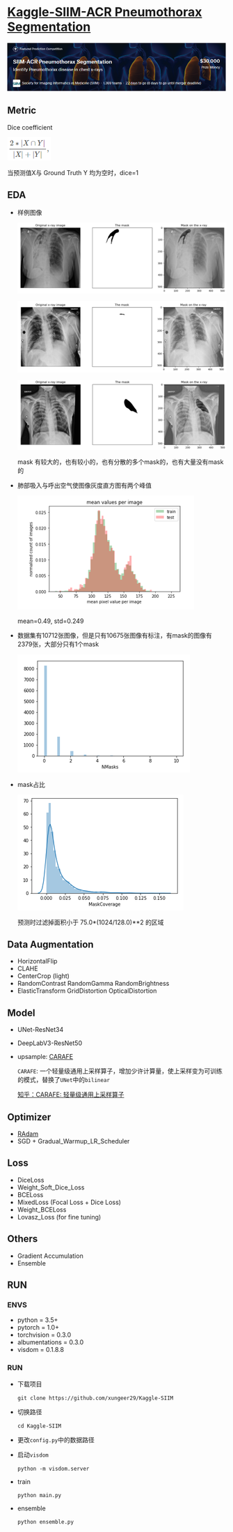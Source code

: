 # [Kaggle-SIIM-ACR Pneumothorax Segmentation](https://www.kaggle.com/c/siim-acr-pneumothorax-segmentation)
![](./figs/cover.PNG)

## Metric
Dice coefficient

![](./figs/metric.PNG)

当预测值X与 Ground Truth Y 均为空时，dice=1

## EDA
* 样例图像

   ![](./figs/fig1.png)
   
   ![](./figs/fig2.PNG)
   
   ![](./figs/fig3.PNG)
   
   mask 有较大的，也有较小的，也有分散的多个mask的，也有大量没有mask的
   
* 肺部吸入与呼出空气使图像灰度直方图有两个峰值

  ![像素均值计算](./figs/histogram.png)
  
  mean=0.49, std=0.249
  
* 数据集有10712张图像，但是只有10675张图像有标注，有mask的图像有2379张，大部分只有1个mask

  ![mask数量统计](./figs/nMasks.PNG)
  
* mask占比

  ![](./figs/mask_coverage.PNG)
  
  预测时过滤掉面积小于 75.0*(1024/128.0)\*\*2 的区域
  
## Data Augmentation
* HorizontalFlip
* CLAHE
* CenterCrop (light) 
* RandomContrast RandomGamma RandomBrightness
* ElasticTransform GridDistortion OpticalDistortion

## Model
* UNet-ResNet34
* DeepLabV3-ResNet50
* upsample: [CARAFE]()

  `CARAFE`: 一个轻量级通用上采样算子，增加少许计算量，使上采样变为可训练的模式，替换了`UNet`中的`bilinear`
  
  [知乎：CARAFE: 轻量级通用上采样算子](https://zhuanlan.zhihu.com/p/76063768)
  
## Optimizer
* [RAdam](https://arxiv.org/abs/1908.03265)
* SGD + Gradual_Warmup_LR_Scheduler

## Loss
* DiceLoss
* Weight_Soft_Dice_Loss
* BCELoss
* MixedLoss (Focal Loss + Dice Loss)
* Weight_BCELoss
* Lovasz_Loss (for fine tuning)

## Others
* Gradient Accumulation
* Ensemble

## RUN
### ENVS
* python = 3.5+
* pytorch = 1.0+
* torchvision = 0.3.0
* albumentations = 0.3.0
* visdom = 0.1.8.8

### RUN
* 下载项目

  ```git
  git clone https://github.com/xungeer29/Kaggle-SIIM
  ```
  
* 切换路径

  ```Linux
  cd Kaggle-SIIM
  ```
  
* 更改`config.py`中的数据路径
* 启动`visdom`

  ```linux
  python -m visdom.server
  ```
  
* train

  ```linux
  python main.py
  ```

* ensemble

  ```linux
  python ensemble.py
  ```
